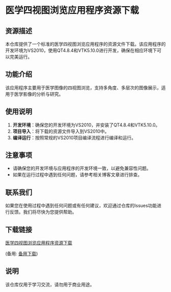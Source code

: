 # 医学四视图浏览应用程序资源下载

## 资源描述

本仓库提供了一个标准的医学四视图浏览应用程序的资源文件下载。该应用程序的开发环境为VS2010，使用QT4.8.4和VTK5.10.0进行开发，确保在相应环境下可以完美运行。

## 功能介绍

该应用程序主要用于医学图像的四视图浏览，支持多角度、多层次的图像展示，适用于医学影像的分析与研究。

## 使用说明

1. **开发环境**：确保您的开发环境为VS2010，并安装了QT4.8.4和VTK5.10.0。
2. **项目导入**：将下载的资源文件导入到VS2010中。
3. **编译运行**：按照常规的VS2010项目编译流程进行编译和运行。

## 注意事项

- 请确保您的开发环境与应用程序的开发环境一致，以避免兼容性问题。
- 如果在运行过程中遇到任何问题，请参考相关博客文章进行排查。

## 联系我们

如果您在使用过程中遇到任何问题或有任何建议，欢迎通过仓库的Issues功能进行反馈。我们将尽快为您提供帮助。

## 下载链接
[医学四视图浏览应用程序资源下载](https://pan.quark.cn/s/d729ef660072) 

(备用: [备用下载](https://pan.baidu.com/s/1XSZYoujBHI1pUiZNUI2bCg?pwd=1234))

## 说明

该仓库仅用于学习交流，请勿用于商业用途。

